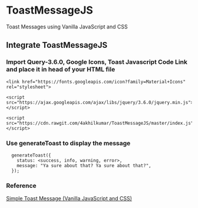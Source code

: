 # ToastMessageJS
Toast Messages using Vanilla JavaScript and CSS

## Integrate ToastMessageJS
### Import **Query-3.6.0, Google Icons, Toast Javascript Code Link** and place it in head of your HTML file
```
<link href="https://fonts.googleapis.com/icon?family=Material+Icons" rel="stylesheet">

<script src="https://ajax.googleapis.com/ajax/libs/jquery/3.6.0/jquery.min.js"></script>

<script src="https://cdn.rawgit.com/4akhilkumar/ToastMessageJS/master/index.js"></script>
```

### Use generateToast to display the message
```
  generateToast({
    status: <success, info, warning, error>,
    message: "Ya sure about that? Ya sure about that?",
  });
``` 

### Reference
[Simple Toast Message (Vanilla JavaScript and CSS)](https://www.youtube.com/watch?v=EWveKYaX-P0)